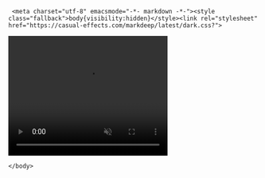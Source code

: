      <meta charset="utf-8" emacsmode="-*- markdown -*-"><style class="fallback">body{visibility:hidden}</style><link rel="stylesheet" href="https://casual-effects.com/markdeep/latest/dark.css?">

<!DOCTYPE html>
<html>
	<head>
		<meta charset="UTF-8">
		<title></title>
	</head>
	<body>
	    <video width="320" height="240" controls autoplay muted>  
    		<source src="https://weibo.com/tv/v/Iwuc2iAMX?fid=1034:4477421345243189" type="video/mp4">  
   		<source src="movie.ogg" type="video/ogg">  
    		<source src="movie.webm" type="video/webm"> 
    		<object data="movie.mp4" width="320" height="240">    
        		<embed src="movie.swf" width="320" height="240">  
    		</object> 
		</video>
 
   
	</body>
</html>




<!-- Markdeep: --><script src="https://casual-effects.com/markdeep/latest/markdeep.min.js?" charset="utf-8"></script>

